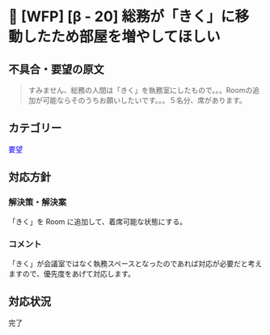 # 🌳 [WFP] [β - 20] 総務が「きく」に移動したため部屋を増やしてほしい

## 不具合・要望の原文

> すみません、総務の人間は「きく」を執務室にしたもので。。。Roomの追加が可能ならそのうちお願いしたいです。。。５名分、席があります。

## カテゴリー

<span style="color: blue;">要望</span>



## 対応方針

### 解決策・解決案

「きく」を Room に追加して、着席可能な状態にする。

### コメント

「きく」が会議室ではなく執務スペースとなったのであれば対応が必要だと考えますので、優先度をあげて対応します。

## 対応状況

完了